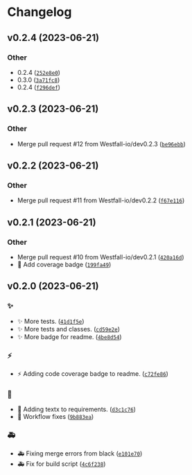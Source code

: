 # Changelog

<!--next-version-placeholder-->

## v0.2.4 (2023-06-21)

### Other

* 0.2.4 ([`252e8e0`](https://github.com/Westfall-io/sysml2py/commit/252e8e05a69bcfed1954dc163cb40c89e0f3f494))
* 0.3.0 ([`3a71fc8`](https://github.com/Westfall-io/sysml2py/commit/3a71fc883d08d3946dd62e36bc0cdf00e69a74a1))
* 0.2.4 ([`f296def`](https://github.com/Westfall-io/sysml2py/commit/f296def60d36f4836f99726bd2fdeef53bf316d1))

## v0.2.3 (2023-06-21)

### Other

* Merge pull request #12 from Westfall-io/dev0.2.3 ([`be96ebb`](https://github.com/Westfall-io/sysml2py/commit/be96ebbb0bcfd5baffd9fad589ee4a280fa7c721))

## v0.2.2 (2023-06-21)

### Other

* Merge pull request #11 from Westfall-io/dev0.2.2 ([`f67e116`](https://github.com/Westfall-io/sysml2py/commit/f67e11669d3421b1754ca7b9a99db0aa25d8b0a7))

## v0.2.1 (2023-06-21)

### Other

* Merge pull request #10 from Westfall-io/dev0.2.1 ([`420a16d`](https://github.com/Westfall-io/sysml2py/commit/420a16d7c62dbc56426e539adfcd7828ea408855))
* :robot: Add coverage badge ([`199fa49`](https://github.com/Westfall-io/sysml2py/commit/199fa497bb06bc68ac897f2031d951ae55ce1f9e))

## v0.2.0 (2023-06-21)

### :sparkles:

* :sparkles: More tests. ([`41d1f5e`](https://github.com/Westfall-io/sysml2py/commit/41d1f5eb343c4afe02224fd6b9d68bed3f5cebaa))
* :sparkles: More tests and classes. ([`cd59e2e`](https://github.com/Westfall-io/sysml2py/commit/cd59e2e7b2ff2c2eeb599480293f09efabcd79d9))
* :sparkles: More badge for readme. ([`4be8d54`](https://github.com/Westfall-io/sysml2py/commit/4be8d54efb78fa6030c8c80702f13e9ce295c5da))

### :zap:

* :zap: Adding code coverage badge to readme. ([`c72fe86`](https://github.com/Westfall-io/sysml2py/commit/c72fe8699891d30a588abdafc27d3f030900a31a))

### :bug:

* :bug: Adding textx to requirements. ([`d3c1c76`](https://github.com/Westfall-io/sysml2py/commit/d3c1c767b39a68d67c0eea7802982de770c1bc48))
* :bug: Workflow fixes ([`9b883ea`](https://github.com/Westfall-io/sysml2py/commit/9b883eaef9932e80299dc94ede0646a2ceb1a405))

### :ambulance:

* :ambulance: Fixing merge errors from black ([`e101e70`](https://github.com/Westfall-io/sysml2py/commit/e101e70ea50ccd52cc5226c6860bcbe1b9411d3a))
* :ambulance: Fix for build script ([`4c6f238`](https://github.com/Westfall-io/sysml2py/commit/4c6f238afcf37c8620f082dfee19a8a4282a47e3))
